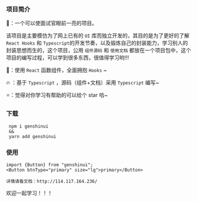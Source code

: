 ### 项目简介

🌝：一个可以使面试官眼前一亮的项目。

该项目是主要模仿为了网上已有的 `UI` 库而独立开发的，其目的是为了更好的了解 `React Hooks` 和  `Typescript`的开发节奏，以及锻炼自己的封装能力，学习别人的封装思想而生的，这个项目，公用 `组件源码` 和 `使用文档` 都放在一个项目包中，这个项目的编写过程，可以学到很多东西，很值得学习哟!!!

🌈：使用 `React` 函数组件，全面拥抱 `Hooks` ~

🔥 ：基于 `Typescript` ，源码（组件+文档）采用 `Typescript` 编写~

⭐：觉得对你学习有帮助的可以给个 star 哈~


### 下载
```
 npm i genshinui
 &&
 yarn add genshinui
```
### 使用
```
import {Button} from "genshinui";
<Button btnType="primary" size="lg">primary</Button>

详情请看文档：http://114.117.164.236/
```

欢迎一起学习！！！

